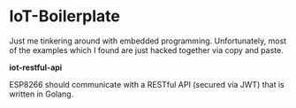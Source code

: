 # IoT-Boilerplate

Just me tinkering around with embedded programming.
Unfortunately, most of the examples which I found are just hacked together via copy and paste.

**iot-restful-api**

ESP8266 should communicate with a RESTful API (secured via JWT) that is written in Golang.



